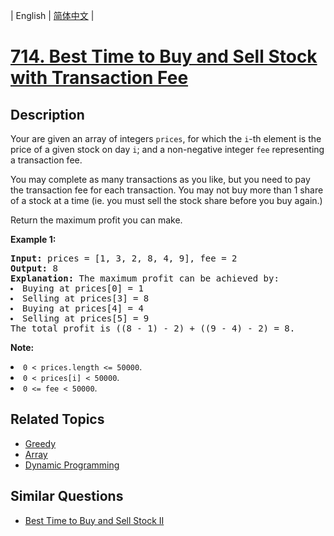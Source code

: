 
| English | [简体中文](README.md) |

# [714. Best Time to Buy and Sell Stock with Transaction Fee](https://leetcode-cn.com/problems/best-time-to-buy-and-sell-stock-with-transaction-fee/)

## Description

<p>Your are given an array of integers <code>prices</code>, for which the <code>i</code>-th element is the price of a given stock on day <code>i</code>; and a non-negative integer <code>fee</code> representing a transaction fee.</p>
<p>You may complete as many transactions as you like, but you need to pay the transaction fee for each transaction.  You may not buy more than 1 share of a stock at a time (ie. you must sell the stock share before you buy again.)</p>
<p>Return the maximum profit you can make.</p>

<p><b>Example 1:</b><br />
<pre>
<b>Input:</b> prices = [1, 3, 2, 8, 4, 9], fee = 2
<b>Output:</b> 8
<b>Explanation:</b> The maximum profit can be achieved by:
<li>Buying at prices[0] = 1</li><li>Selling at prices[3] = 8</li><li>Buying at prices[4] = 4</li><li>Selling at prices[5] = 9</li>The total profit is ((8 - 1) - 2) + ((9 - 4) - 2) = 8.
</pre>
</p>

<p><b>Note:</b>
<li><code>0 < prices.length <= 50000</code>.</li>
<li><code>0 < prices[i] < 50000</code>.</li>
<li><code>0 <= fee < 50000</code>.</li>
</p>

## Related Topics

- [Greedy](https://leetcode-cn.com/tag/greedy)
- [Array](https://leetcode-cn.com/tag/array)
- [Dynamic Programming](https://leetcode-cn.com/tag/dynamic-programming)

## Similar Questions

- [Best Time to Buy and Sell Stock II](../best-time-to-buy-and-sell-stock-ii/README_EN.md)
